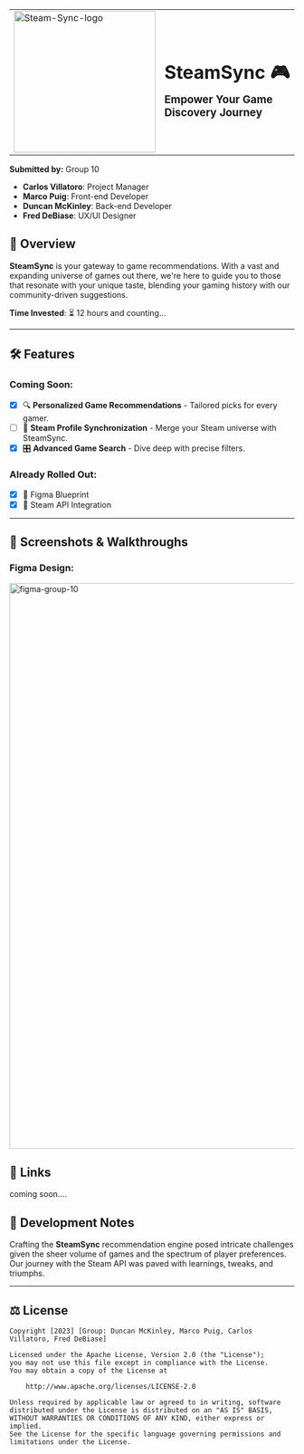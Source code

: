 <table>
  <tr>
    <td><img src="https://i.postimg.cc/T37qn9PY/Steam-Sync-logo.png" alt="Steam-Sync-logo" width="250"></td>
    <td>
      <h1 style="font-size: 32px; margin-bottom: 5px;"><strong>SteamSync</strong> 🎮</h1>
      <h3 style="margin-top: 0;">Empower Your Game Discovery Journey</h3>
    </td>
  </tr>
</table>

**Submitted by:** Group 10

- **Carlos Villatoro**: Project Manager
- **Marco Puig**: Front-end Developer
- **Duncan McKinley**: Back-end Developer
- **Fred DeBiase**: UX/UI Designer
  
## 🚀 **Overview**
**SteamSync** is your gateway to game recommendations. With a vast and expanding universe of games out there, we're here to guide you to those that resonate with your unique taste, blending your gaming history with our community-driven suggestions.

**Time Invested**: ⏳ 12 hours and counting...

---

## 🛠 **Features**

### **Coming Soon:**
- [x] 🔍 **Personalized Game Recommendations** - Tailored picks for every gamer.
- [ ] 🔄 **Steam Profile Synchronization** - Merge your Steam universe with SteamSync.
- [X] 🎛 **Advanced Game Search** - Dive deep with precise filters.

### **Already Rolled Out:**
- [x] 🎨 Figma Blueprint
- [x] 📡 Steam API Integration

---

## 🎥 **Screenshots & Walkthroughs**
### **Figma Design:**
<img src='https://i.postimg.cc/3w5vJ0R9/figma-group-10.png' border='0' alt='figma-group-10' width='1000'/>

## 🔗 **Links**
coming soon....

## 📝 **Development Notes**
Crafting the **SteamSync** recommendation engine posed intricate challenges given the sheer volume of games and the spectrum of player preferences. Our journey with the Steam API was paved with learnings, tweaks, and triumphs.

---

## ⚖ **License**
    Copyright [2023] [Group: Duncan McKinley, Marco Puig, Carlos Villatoro, Fred DeBiase]

    Licensed under the Apache License, Version 2.0 (the "License");
    you may not use this file except in compliance with the License.
    You may obtain a copy of the License at

        http://www.apache.org/licenses/LICENSE-2.0

    Unless required by applicable law or agreed to in writing, software
    distributed under the License is distributed on an "AS IS" BASIS,
    WITHOUT WARRANTIES OR CONDITIONS OF ANY KIND, either express or implied.
    See the License for the specific language governing permissions and
    limitations under the License.
